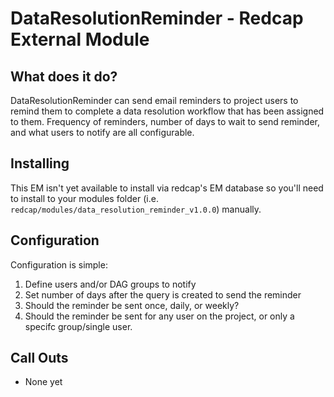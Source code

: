 # DataResolutionReminder - Redcap External Module

## What does it do?

DataResolutionReminder can send email reminders to project users to remind them to complete a data resolution workflow that has been assigned to them. Frequency of reminders, number of days to wait to send reminder, and what users to notify are all configurable.

## Installing

This EM isn't yet available to install via redcap's EM database so you'll need to install to your modules folder (i.e. `redcap/modules/data_resolution_reminder_v1.0.0`) manually.

## Configuration

Configuration is simple: 

1. Define users and/or DAG groups to notify
2. Set number of days after the query is created to send the reminder
3. Should the reminder be sent once, daily, or weekly?
4. Should the reminder be sent for any user on the project, or only a specifc group/single user.

## Call Outs

* None yet
